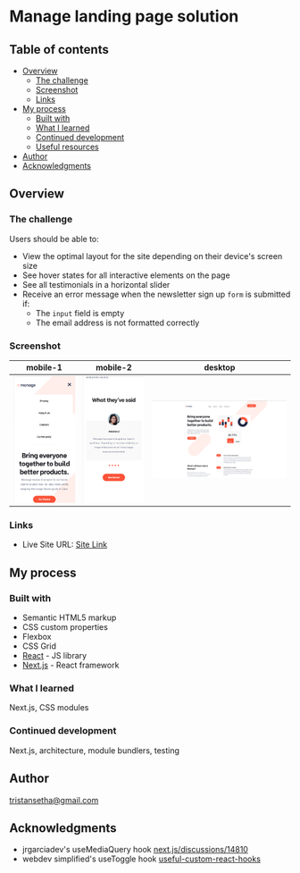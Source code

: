 # Manage landing page solution

## Table of contents

- [Overview](#overview)
  - [The challenge](#the-challenge)
  - [Screenshot](#screenshot)
  - [Links](#links)
- [My process](#my-process)
  - [Built with](#built-with)
  - [What I learned](#what-i-learned)
  - [Continued development](#continued-development)
  - [Useful resources](#useful-resources)
- [Author](#author)
- [Acknowledgments](#acknowledgments)

## Overview

### The challenge

Users should be able to:

- View the optimal layout for the site depending on their device's screen size
- See hover states for all interactive elements on the page
- See all testimonials in a horizontal slider
- Receive an error message when the newsletter sign up `form` is submitted if:
  - The `input` field is empty
  - The email address is not formatted correctly

### Screenshot

|               mobile-1               |              mobile-2               |               desktop                |
| :----------------------------------: | :---------------------------------: | :----------------------------------: |
| ![mobile-ss](screenshot-mobile2.png) | ![mobile-ss](screenshot-mobile.png) | ![mobile-ss](screenshot-desktop.png) |

### Links

- Live Site URL: [Site Link](https://manage-landing-page-master-azure.vercel.app/)

## My process

### Built with

- Semantic HTML5 markup
- CSS custom properties
- Flexbox
- CSS Grid
- [React](https://reactjs.org/) - JS library
- [Next.js](https://nextjs.org/) - React framework

### What I learned

Next.js, CSS modules

### Continued development

Next.js, architecture, module bundlers, testing

## Author

tristansetha@gmail.com

## Acknowledgments

- jrgarciadev's useMediaQuery hook [next.js/discussions/14810](https://github.com/vercel/next.js/discussions/14810)
- webdev simplified's useToggle hook [useful-custom-react-hooks](https://github.com/WebDevSimplified/useful-custom-react-hooks)
